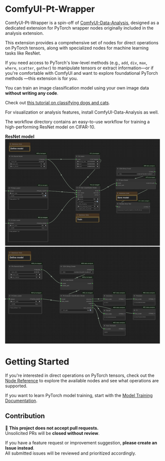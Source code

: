 # ComfyUI-Pt-Wrapper  

ComfyUI-Pt-Wrapper is a spin-off of [ComfyUI-Data-Analysis](https://github.com/HowToSD/ComfyUI-Data-Analysis), designed as a dedicated extension for PyTorch wrapper nodes originally included in the analysis extension.

This extension provides a comprehensive set of nodes for direct operations on PyTorch tensors, along with specialized nodes for machine learning tasks like ResNet.

If you need access to PyTorch's low-level methods (e.g., `add`, `div`, `max`, `where`, `scatter`, `gather`) to manipulate tensors or extract information—or if you're comfortable with ComfyUI and want to explore foundational PyTorch methods —this extension is for you.

You can train an image classification model using your own image data **without writing any code**.

Check out [this tutorial on classifying dogs and cats](docs/dog_cat_classification_model_training.md).

For visualization or analysis features, install ComfyUI-Data-Analysis as well.

The workflow directory contains an easy-to-use workflow for training a high-performing ResNet model on CIFAR-10.

**ResNet model**
![Train](docs/images/resnet_train.png)
![Eval](docs/images/resnet_eval.png)

# Getting Started
If you're interested in direct operations on PyTorch tensors, check out the [Node Reference](docs/reference/node_reference.md) to explore the available nodes and see what operations are supported.

If you want to learn PyTorch model training, start with the [Model Training Documentation](docs/model_training.md).

## Contribution
🚫 **This project does not accept pull requests.**  
Unsolicited PRs will be **closed without review**.  

If you have a feature request or improvement suggestion, **please create an Issue instead**.  
All submitted issues will be reviewed and prioritized accordingly.

